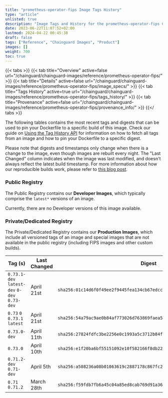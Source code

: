 ```yaml
---
title: "prometheus-operator-fips Image Tags History"
type: "article"
unlisted: true
description: "Image Tags and History for the prometheus-operator-fips Chainguard Image"
date: 2023-06-22T11:07:52+02:00
lastmod: 2024-04-22 00:45:38
draft: false
tags: ["Reference", "Chainguard Images", "Product"]
images: []
weight: 700
toc: true
---
```


{{< tabs >}}
{{< tab title="Overview" active=false url="/chainguard/chainguard-images/reference/prometheus-operator-fips/" >}}
{{< tab title="Details" active=false url="/chainguard/chainguard-images/reference/prometheus-operator-fips/image_specs/" >}}
{{< tab title="Tags History" active=true url="/chainguard/chainguard-images/reference/prometheus-operator-fips/tags_history/" >}}
{{< tab title="Provenance" active=false url="/chainguard/chainguard-images/reference/prometheus-operator-fips/provenance_info/" >}}
{{</ tabs >}}

The following tables contains the most recent tags and digests that can be used to pin your Dockerfile to a specific build of this image. Check our guide on [Using the Tag History API](/chainguard/chainguard-images/using-the-tag-history-api/) for information on how to fetch all tags from an image and how to pin your Dockerfile to a specific digest.

Please note that digests and timestamps only change when there is a change to the image, even though images are rebuilt every night. The "Last Changed" column indicates when the image was last modified, and doesn't always reflect the latest build timestamp. For more information about how our reproducible builds work, please refer to [this blog post](https://www.chainguard.dev/unchained/reproducing-chainguards-reproducible-image-builds).

### Public Registry
The Public Registry contains our **Developer Images**, which typically comprise the `latest*` versions of an image.

Currently, there are no Developer versions of this image available.

### Private/Dedicated Registry
The Private/Dedicated Registry contains our **Production Images**, which include all versioned tags of an image and special images that are not available in the public registry (including FIPS images and other custom builds).

| Tag (s)                                       | Last Changed | Digest                                                                    |
|-----------------------------------------------|--------------|---------------------------------------------------------------------------|
|  `0.73.1-dev` `latest-dev` `0-dev` `0.73-dev` | April 21st   | `sha256:01c14d6f0f49ee2f9445fea134cb67edcc189dabc0041bd3459a5b5c0a8d6c4d` |
|  `0.73` `0` `0.73.1` `latest`                 | April 21st   | `sha256:54a79ac9ae0b84af773026d763869faea5a19724cbd4ad1ab9ae6ce8397b7311` |
|  `0.73.0-dev`                                 | April 11th   | `sha256:27824fdfc3be2256e0c1993a5c3712b84f35681197e9429f275867e38ae589ec` |
|  `0.73.0`                                     | April 10th   | `sha256:e1f20ba6bf55151092e10f582166f8db229e684be16c6100ee5a9f11dfa77930` |
|  `0.71.2-dev` `0.71-dev`                      | April 5th    | `sha256:a508236a08b01063619c2887178c867fc2195798fd45786fe1cf76eea362cdc4` |
|  `0.71` `0.71.2`                              | March 28th   | `sha256:f59fdb7fb6a45c04a85ed8cab769d91a369b363b187c9296ec1b24173ea2bda6` |

